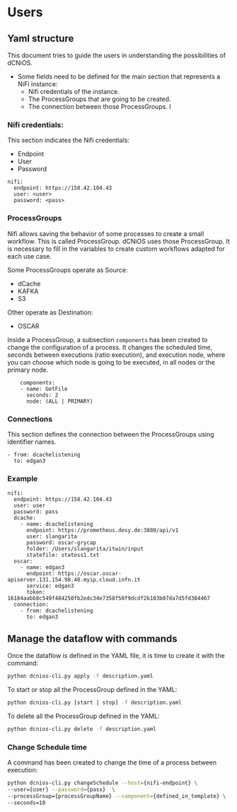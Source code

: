 # Users

## Yaml structure

This document tries to guide the users in understanding the possibilities of dCNiOS.

- Some fields need to be defined for the main section that represents a NiFi instance:
  - Nifi credentials of the instance.
  - The ProcessGroups that are going to be created.
  - The connection between those ProcessGroups.
I


### Nifi credentials:

This section indicates the Nifi credentials:
- Endpoint
- User
- Password

```
nifi:
  endpoint: https://158.42.104.43
  user: <user>
  password: <pass>
```

### ProcessGroups

Nifi allows saving the behavior of some processes to create a small workflow. This is called ProcessGroup. dCNiOS uses those ProcessGroup. It is necessary to fill in the variables to create custom workflows adapted for each use case.

Some ProcessGroups operate as Source:

- dCache
- KAFKA
- S3

Other operate as Destination:

- OSCAR


Inside a ProcessGroup, a subsection `components` has been created to change the configuration of a process. It changes the scheduled time, seconds between executions (ratio execution), and execution node, where you can choose which node is going to be executed, in all nodes or the primary node.

```       
    components:
    - name: GetFile
      seconds: 2
      node: (ALL | PRIMARY)
```

### Connections

This section defines the connection between the ProcessGroups using identifier names.

```
- from: dcachelistening
  to: edgan3
```

### Example

```
nifi:
  endpoint: https://158.42.104.43
  user: user
  password: pass
  dcache:
    - name: dcachelistening
      endpoint: https://prometheus.desy.de:3880/api/v1
      user: slangarita
      password: oscar-grycap
      folder: /Users/slangarita/itwin/input
      statefile: statess1.txt
  oscar:
    - name: edgan3
      endpoint: https://oscar.oscar-apiserver.131.154.98.40.myip.cloud.infn.it
      service: edgan3
      token: 16184aabb8c549f484250fb2edc34e7358f50f9dcdf2b103b07da7d5fd384467
  connection:
    - from: dcachelistening
      to: edgan3

```


## Manage the dataflow with commands

Once the dataflow is defined in the YAML file, it is time to create it with the command:

``` bash
python dcnios-cli.py apply -f description.yaml
```

To start or stop all the ProcessGroup defined in the YAML:

``` bash
python dcnios-cli.py [start | stop] -f description.yaml
```

To delete all the ProcessGroup defined in the YAML:

``` bash
python dcnios-cli.py delete -f description.yaml
```
### Change Schedule time
A command has been created to change the time of a process between execution:

``` bash
python dcnios-cli.py changeSchedule --host={nifi-endpoint} \
--user={user} --password={pass}  \
--processGroup={processGroupName} --component={defined_in_template} \
--seconds=10
```


